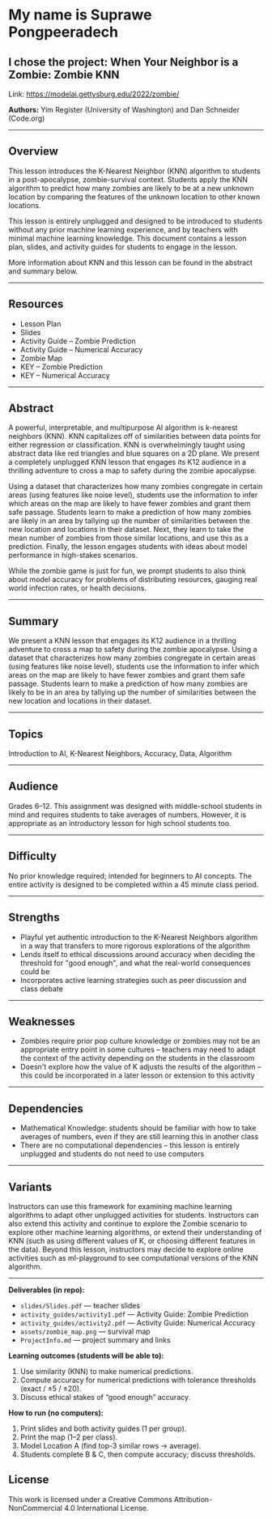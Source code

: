 # My name is Suprawe Pongpeeradech
## I chose the project: When Your Neighbor is a Zombie: Zombie KNN
Link: https://modelai.gettysburg.edu/2022/zombie/

**Authors:** Yim Register (University of Washington) and Dan Schneider (Code.org)

---

## Overview
This lesson introduces the K-Nearest Neighbor (KNN) algorithm to students in a post-apocalypse, zombie-survival context. Students apply the KNN algorithm to predict how many zombies are likely to be at a new unknown location by comparing the features of the unknown location to other known locations.

This lesson is entirely unplugged and designed to be introduced to students without any prior machine learning experience, and by teachers with minimal machine learning knowledge. This document contains a lesson plan, slides, and activity guides for students to engage in the lesson.

More information about KNN and this lesson can be found in the abstract and summary below.

---

## Resources
- Lesson Plan  
- Slides  
- Activity Guide – Zombie Prediction  
- Activity Guide – Numerical Accuracy  
- Zombie Map  
- KEY – Zombie Prediction  
- KEY – Numerical Accuracy  

---

## Abstract
A powerful, interpretable, and multipurpose AI algorithm is k-nearest neighbors (KNN). KNN capitalizes off of similarities between data points for either regression or classification. KNN is overwhelmingly taught using abstract data like red triangles and blue squares on a 2D plane. We present a completely unplugged KNN lesson that engages its K12 audience in a thrilling adventure to cross a map to safety during the zombie apocalypse.

Using a dataset that characterizes how many zombies congregate in certain areas (using features like noise level), students use the information to infer which areas on the map are likely to have fewer zombies and grant them safe passage. Students learn to make a prediction of how many zombies are likely in an area by tallying up the number of similarities between the new location and locations in their dataset. Next, they learn to take the mean number of zombies from those similar locations, and use this as a prediction. Finally, the lesson engages students with ideas about model performance in high-stakes scenarios.

While the zombie game is just for fun, we prompt students to also think about model accuracy for problems of distributing resources, gauging real world infection rates, or health decisions.

---

## Summary
We present a KNN lesson that engages its K12 audience in a thrilling adventure to cross a map to safety during the zombie apocalypse. Using a dataset that characterizes how many zombies congregate in certain areas (using features like noise level), students use the information to infer which areas on the map are likely to have fewer zombies and grant them safe passage. Students learn to make a prediction of how many zombies are likely to be in an area by tallying up the number of similarities between the new location and locations in their dataset.

---

## Topics
Introduction to AI, K-Nearest Neighbors, Accuracy, Data, Algorithm

---

## Audience
Grades 6–12. This assignment was designed with middle-school students in mind and requires students to take averages of numbers. However, it is appropriate as an introductory lesson for high school students too.

---

## Difficulty
No prior knowledge required; intended for beginners to AI concepts. The entire activity is designed to be completed within a 45 minute class period.

---

## Strengths
- Playful yet authentic introduction to the K-Nearest Neighbors algorithm in a way that transfers to more rigorous explorations of the algorithm  
- Lends itself to ethical discussions around accuracy when deciding the threshold for "good enough", and what the real-world consequences could be  
- Incorporates active learning strategies such as peer discussion and class debate  

---

## Weaknesses
- Zombies require prior pop culture knowledge or zombies may not be an appropriate entry point in some cultures – teachers may need to adapt the context of the activity depending on the students in the classroom  
- Doesn't explore how the value of K adjusts the results of the algorithm – this could be incorporated in a later lesson or extension to this activity  

---

## Dependencies
- Mathematical Knowledge: students should be familiar with how to take averages of numbers, even if they are still learning this in another class  
- There are no computational dependencies – this lesson is entirely unplugged and students do not need to use computers  

---

## Variants
Instructors can use this framework for examining machine learning algorithms to adapt other unplugged activities for students. Instructors can also extend this activity and continue to explore the Zombie scenario to explore other machine learning algorithms, or extend their understanding of KNN (such as using different values of K, or choosing different features in the data). Beyond this lesson, instructors may decide to explore online activities such as ml-playground to see computational versions of the KNN algorithm.

---

**Deliverables (in repo):**
- `slides/Slides.pdf` — teacher slides
- `activity_guides/activity1.pdf` — Activity Guide: Zombie Prediction
- `activity_guides/activity2.pdf` — Activity Guide: Numerical Accuracy
- `assets/zombie_map.png` — survival map
- `ProjectInfo.md` — project summary and links

**Learning outcomes (students will be able to):**
1. Use similarity (KNN) to make numerical predictions.
2. Compute accuracy for numerical predictions with tolerance thresholds (exact / ±5 / ±20).
3. Discuss ethical stakes of “good enough” accuracy.

**How to run (no computers):**
1. Print slides and both activity guides (1 per group).  
2. Print the map (1–2 per class).  
3. Model Location A (find top-3 similar rows → average).  
4. Students complete B & C, then compute accuracy; discuss thresholds.

## License
This work is licensed under a Creative Commons Attribution-NonCommercial 4.0 International License.
